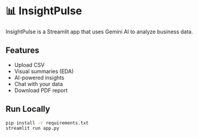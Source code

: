 # 📊 InsightPulse

InsightPulse is a Streamlit app that uses Gemini AI to analyze business data.

## Features
- Upload CSV
- Visual summaries (EDA)
- AI-powered insights
- Chat with your data
- Download PDF report

## Run Locally
```bash
pip install -r requirements.txt
streamlit run app.py
